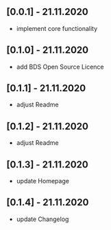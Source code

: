 ## [0.0.1] - 21.11.2020
- implement core functionality

## [0.1.0] - 21.11.2020
- add BDS Open Source Licence

## [0.1.1] - 21.11.2020
- adjust Readme

## [0.1.2] - 21.11.2020
- adjust Readme

## [0.1.3] - 21.11.2020
- update Homepage

## [0.1.4] - 21.11.2020
- update Changelog
